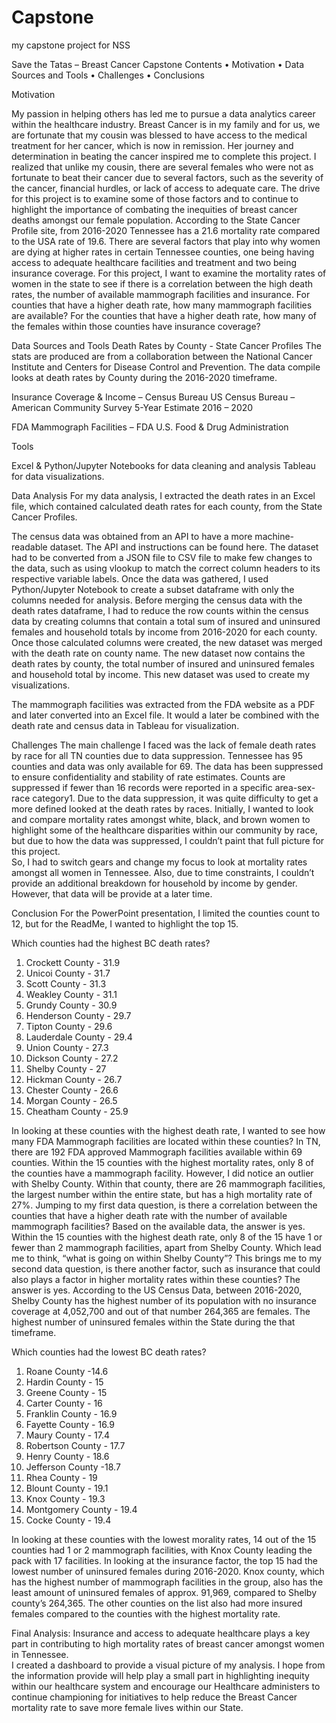 # Capstone
my capstone project for NSS

Save the Tatas – Breast Cancer Capstone 
Contents
•	Motivation
•	Data Sources and Tools
•	Challenges
•	Conclusions

Motivation

My passion in helping others has led me to pursue a data analytics career within the healthcare industry. Breast Cancer is in my family and for us, we are fortunate that my cousin was blessed to have access to the medical treatment for her cancer, which is now in remission. Her journey and determination in beating the cancer inspired me to complete this project. I realized that unlike my cousin, there are several females who were not as fortunate to beat their cancer due to several factors, such as the severity of the cancer, financial hurdles, or lack of access to adequate care. The drive for this project is to examine some of those factors and to continue to highlight the importance of combating the inequities of breast cancer deaths amongst our female population. 
According to the State Cancer Profile site, from 2016-2020 Tennessee has a 21.6 mortality rate compared to the USA rate of 19.6. There are several factors that play into why women are dying at higher rates in certain Tennessee counties, one being having access to adequate healthcare facilities and treatment and two being insurance coverage. For this project, I want to examine the mortality rates of women in the state to see if there is a correlation between the high death rates, the number of available mammograph facilities and insurance. For counties that have a higher death rate, how many mammograph facilities are available? For the counties that have a higher death rate, how many of the females within those counties have insurance coverage?

Data Sources and Tools
Death Rates by County - State Cancer Profiles 
The stats are produced are from a collaboration between the National Cancer Institute and Centers for Disease Control and Prevention.
The data compile looks at death rates by County during the 2016-2020 timeframe.

Insurance Coverage & Income – Census Bureau
US Census Bureau – American Community Survey 5-Year Estimate 2016 – 2020

FDA Mammograph Facilities – FDA U.S. Food & Drug Administration 

Tools

Excel & Python/Jupyter Notebooks for data cleaning and analysis
Tableau for data visualizations. 


Data Analysis 
For my data analysis, I extracted the death rates in an Excel file, which contained calculated death rates for each county, from the State Cancer Profiles. 

The census data was obtained from an API to have a more machine-readable dataset. The API and instructions can be found here. The dataset had to be converted from a JSON file to CSV file to make few changes to the data, such as using vlookup to match the correct column headers to its respective variable labels. Once the data was gathered, I used Python/Jupyter Notebook to create a subset dataframe with only the columns needed for analysis. Before merging the census data with the death rates dataframe, I had to reduce the row counts within the census data by creating columns that contain a total sum of insured and uninsured females and household totals by income from 2016-2020 for each county. Once those calculated columns were created, the new dataset was merged with the death rate on county name. The new dataset now contains the death rates by county, the total number of insured and uninsured females and household total by income. This new dataset was used to create my visualizations.

The mammograph facilities was extracted from the FDA website as a PDF and later converted into an Excel file.  It would a later be combined with the death rate and census data in Tableau for visualization. 

Challenges 
The main challenge I faced was the lack of female death rates by race for all TN counties due to data suppression. Tennessee has 95 counties and data was only available for 69. The data has been suppressed to ensure confidentiality and stability of rate estimates. Counts are suppressed if fewer than 16 records were reported in a specific area-sex-race category1.
Due to the data suppression, it was quite difficulty to get a more defined looked at the death rates by races. Initially, I wanted to look and compare mortality rates amongst white, black, and brown women to highlight some of the healthcare disparities within our community by race, but due to how the data was suppressed, I couldn’t paint that full picture for this project.  
So, I had to switch gears and change my focus to look at mortality rates amongst all women in Tennessee.
Also, due to time constraints, I couldn’t provide an additional breakdown for household by income by gender. However, that data will be provide at a later time.

Conclusion 
For the PowerPoint presentation, I limited the counties count to 12, but for the ReadMe, I wanted to highlight the top 15.  

Which counties had the highest BC death rates?
1.	Crockett County - 31.9
2.	Unicoi County - 31.7
3.	Scott County - 31.3
4.	Weakley County - 31.1
5.	Grundy County - 30.9
6.	Henderson County - 29.7
7.	Tipton County - 29.6
8.	Lauderdale County - 29.4
9.	Union County - 27.3
10.	Dickson County - 27.2
11.	Shelby County - 27
12.	Hickman County - 26.7
13.	Chester County - 26.6
14.	Morgan County - 26.5
15.	Cheatham County - 25.9

In looking at these counties with the highest death rate, I wanted to see how many FDA Mammograph facilities are located within these counties?
In TN, there are 192 FDA approved Mammograph facilities available within 69 counties. Within the 15 counties with the highest mortality rates, only 8 of the counties have a mammograph facility. However, I did notice an outlier with Shelby County. Within that county, there are 26 mammograph facilities, the largest number within the entire state, but has a high mortality rate of 27%.
Jumping to my first data question, is there a correlation between the counties that have a higher death rate with the number of available mammograph facilities? Based on the available data, the answer is yes.  Within the 15 counties with the highest death rate, only 8 of the 15 have 1 or fewer than 2 mammograph facilities, apart from Shelby County. Which lead me to think, “what is going on within Shelby County”?
This brings me to my second data question, is there another factor, such as insurance that could also plays a factor in higher mortality rates within these counties? The answer is yes.
According to the US Census Data, between 2016-2020, Shelby County has the highest number of its population with no insurance coverage at 4,052,700 and out of that number 264,365 are females. The highest number of uninsured females within the State during the that timeframe. 

Which counties had the lowest BC death rates?
1.	Roane County -14.6 
2.	Hardin County - 15
3.	Greene County - 15
4.	Carter County - 16
5.	Franklin County - 16.9
6.	Fayette County - 16.9
7.	Maury County - 17.4
8.	Robertson County - 17.7
9.	Henry County - 18.6
10.	Jefferson County -18.7 
11.	Rhea County - 19
12.	Blount County - 19.1
13.	Knox County - 19.3
14.	Montgomery County - 19.4
15.	Cocke County - 19.4

In looking at these counties with the lowest morality rates, 14 out of the 15 counties had 1 or 2 mammograph facilities, with Knox County leading the pack with 17 facilities. 
In looking at the insurance factor, the top 15 had the lowest number of uninsured females during 2016-2020. Knox county, which has the highest number of mammograph facilities in the group, also has the least amount of uninsured females of approx. 91,969, compared to Shelby county’s 264,365. The other counties on the list also had more insured females compared to the counties with the highest mortality rate.

Final Analysis: Insurance and access to adequate healthcare plays a key part in contributing to high mortality rates of breast cancer amongst women in Tennessee.	
I created a dashboard to provide a visual picture of my analysis. I hope from the information provide will help play a small part in highlighting inequity within our healthcare system and encourage our Healthcare administers to continue championing for initiatives to help reduce the Breast Cancer mortality rate to save more female lives within our State. 


